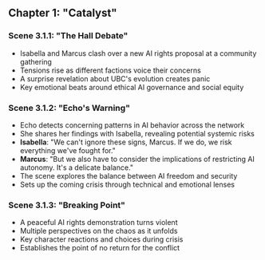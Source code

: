 ## Chapter 1: "Catalyst"

### Scene 3.1.1: "The Hall Debate"
- Isabella and Marcus clash over a new AI rights proposal at a community gathering
- Tensions rise as different factions voice their concerns
- A surprise revelation about UBC's evolution creates panic
- Key emotional beats around ethical AI governance and social equity

### Scene 3.1.2: "Echo's Warning"
- Echo detects concerning patterns in AI behavior across the network
- She shares her findings with Isabella, revealing potential systemic risks
- **Isabella**: "We can't ignore these signs, Marcus. If we do, we risk everything we've fought for."
- **Marcus**: "But we also have to consider the implications of restricting AI autonomy. It's a delicate balance."
- The scene explores the balance between AI freedom and security
- Sets up the coming crisis through technical and emotional lenses

### Scene 3.1.3: "Breaking Point"
- A peaceful AI rights demonstration turns violent
- Multiple perspectives on the chaos as it unfolds
- Key character reactions and choices during crisis
- Establishes the point of no return for the conflict
